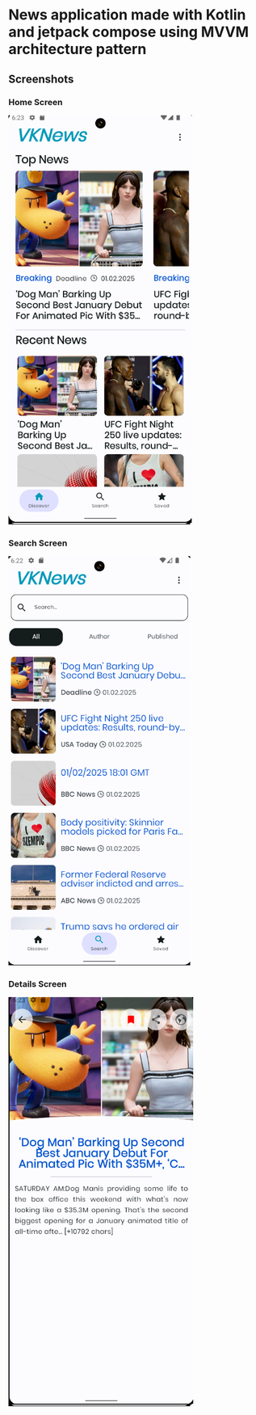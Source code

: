# News application made with Kotlin and jetpack compose using MVVM architecture pattern

## Screenshots

### Home Screen

![HomeScreen](images/HomeScreennews.png)

### Search Screen

![HomeScreen](images/SearchScreen.png)

### Details Screen

![HomeScreen](images/details.png)